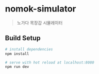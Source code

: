 # nomok-simulator

> 노가다 목장갑 시뮬레이터

## Build Setup

``` bash
# install dependencies
npm install

# serve with hot reload at localhost:8080
npm run dev
```